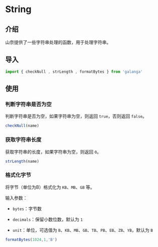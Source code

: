 # String

## 介绍

山奈提供了一些字符串处理的函数，用于处理字符串。

## 导入

```js
import { checkNull , strLength , formatBytes } from 'galanga'
```

## 使用

### 判断字符串是否为空

判断字符串是否为空，如果字符串为空，则返回 `true`，否则返回 `false`。

```js
checkNull(name)
```

### 获取字符串长度

获取字符串的长度，如果字符串为空，则返回 `0`。

```js
strLength(name)
```

### 格式化字节

将字节（单位为B）格式化为 `KB`、`MB`、`GB` 等。

输入参数：

- `bytes`：字节数

- `decimals`：保留小数位数，默认为 `1`

- `unit`：单位，可选值为 `B`、`KB`、`MB`、`GB`、`TB`、`PB`、`EB`、`ZB`、`YB`，默认为 `B`

```js
formatBytes(1024,1,'B')
```